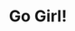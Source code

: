 ---
pid: CH50
title: Go Girl!
location_transcription: 
zipcode: '22302'
outside_phl: 'Alexandria VA '
neighborhood: 
age: '65'
age_range: 60-69
instagram: 
image_file_name: CH_50.jpg
proposal_transcription: Female runner along Philly river to honor all women/girls
  who train and meet running goals which display courage and determination in the
  city of sisterly love.
topic: Brotherly Love,Figure,Sports,Unity,Uplifting,Women
topic_summary: 0, 0, 0, 0, 0, 0
type: Other No Form
keywords_other: 
credit: Claudia Wolfe
image_labels: 
twitter: 
facebook: 
permalink: "/monuments/ch50/"
layout: item-page
---